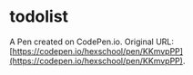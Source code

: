 # todolist

A Pen created on CodePen.io. Original URL: [https://codepen.io/hexschool/pen/KKmvpPP](https://codepen.io/hexschool/pen/KKmvpPP).

